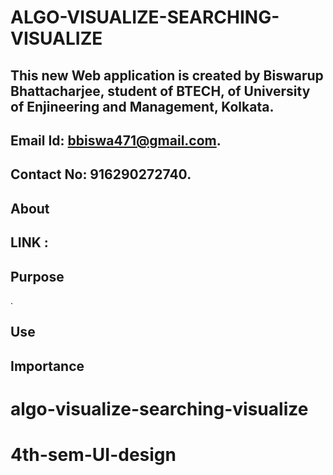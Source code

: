 # ALGO-VISUALIZE-SEARCHING-VISUALIZE
## This new Web application is created by Biswarup Bhattacharjee, student of BTECH, of University of Enjineering and Management, Kolkata.
## Email Id: bbiswa471@gmail.com. 
## Contact No: 916290272740. 
## About 

## LINK : 
## Purpose
.
## Use

## Importance
 
# algo-visualize-searching-visualize

# 4th-sem-UI-design
